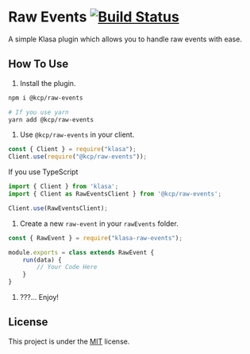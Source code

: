 # Raw Events [![Build Status](https://dev.azure.com/klasacommunityplugins/Plugins/_apis/build/status/Raw%20Events?branchName=master)](https://dev.azure.com/klasacommunityplugins/Plugins/_build/latest?definitionId=3&branchName=master)

A simple Klasa plugin which allows you to handle raw events with ease.

## How To Use

1. Install the plugin.

```bash
npm i @kcp/raw-events

# If you use yarn
yarn add @kcp/raw-events
```

1. Use `@kcp/raw-events` in your client.

```js
const { Client } = require("klasa");
Client.use(require("@kcp/raw-events"));
```

If you use TypeScript

```ts
import { Client } from 'klasa';
import { Client as RawEventsClient } from '@kcp/raw-events';

Client.use(RawEventsClient);

```

1. Create a new `raw-event` in your `rawEvents` folder.

```js
const { RawEvent } = require("klasa-raw-events");

module.exports = class extends RawEvent {
    run(data) {
        // Your Code Here
    }
}
```

1. ???... Enjoy!

## License

This project is under the [MIT](https://github.com/KlasaCommunityPlugins/raw-events/blob/master/LICENSE) license.
